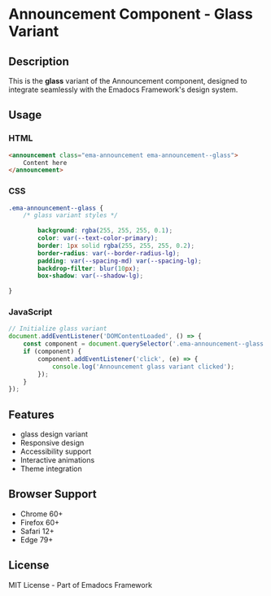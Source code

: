 # Announcement Component - Glass Variant

## Description
This is the **glass** variant of the Announcement component, designed to integrate seamlessly with the Emadocs Framework's design system.

## Usage

### HTML
```html
<announcement class="ema-announcement ema-announcement--glass">
    Content here
</announcement>
```

### CSS
```css
.ema-announcement--glass {
    /* glass variant styles */
    
        background: rgba(255, 255, 255, 0.1);
        color: var(--text-color-primary);
        border: 1px solid rgba(255, 255, 255, 0.2);
        border-radius: var(--border-radius-lg);
        padding: var(--spacing-md) var(--spacing-lg);
        backdrop-filter: blur(10px);
        box-shadow: var(--shadow-lg);
    
}
```

### JavaScript
```javascript
// Initialize glass variant
document.addEventListener('DOMContentLoaded', () => {
    const component = document.querySelector('.ema-announcement--glass');
    if (component) {
        component.addEventListener('click', (e) => {
            console.log('Announcement glass variant clicked');
        });
    }
});
```

## Features
- glass design variant
- Responsive design
- Accessibility support
- Interactive animations
- Theme integration

## Browser Support
- Chrome 60+
- Firefox 60+
- Safari 12+
- Edge 79+

## License
MIT License - Part of Emadocs Framework
